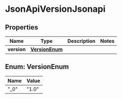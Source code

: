 
# JsonApiVersionJsonapi

## Properties
Name | Type | Description | Notes
------------ | ------------- | ------------- | -------------
**version** | [**VersionEnum**](#VersionEnum) |  | 


<a name="VersionEnum"></a>
## Enum: VersionEnum
Name | Value
---- | -----
"_0" | &quot;1.0&quot;



